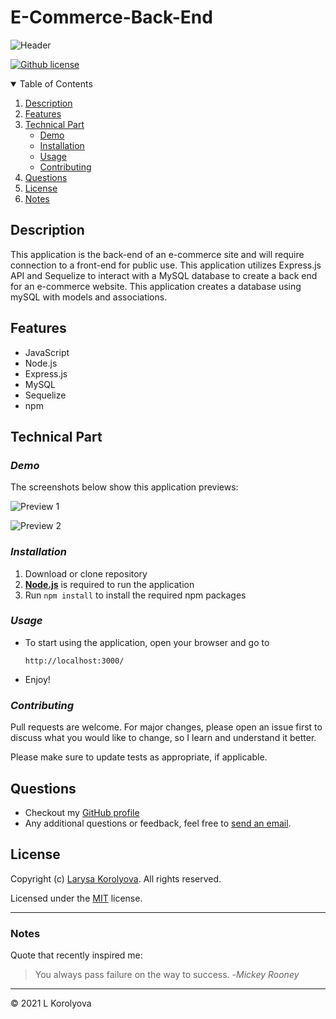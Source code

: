 # E-Commerce-Back-End

![Header](./images/banner.png)

[![Github license](https://img.shields.io/badge/license-MIT-blue.svg)](https://github.com/KorolyovaLara/E-Commerce-Back-End/blob/main/LICENSE)

<details open="closed">
  <summary>Table of Contents</summary>
  <ol>
    <li><a href="#description">Description</a></li>
    <li><a href="#features">Features</a></li>
    <li><a href="#technical-part">Technical Part</a>
        <ul>
            <li><a href="#demo">Demo</a></li>
            <li><a href="#installation">Installation</a></li>
            <li><a href="#usage">Usage</a></li>
            <li><a href="#contributing">Contributing</a></li>
        </ul>
    </li>
    <li><a href="#questions">Questions</a></li>
    <li><a href="#license">License</a></li>
    <li><a href="#notes">Notes</a></li>
  </ol>
</details>

## Description

This application is the back-end of an e-commerce site and will require connection to a front-end for public use.
This application utilizes Express.js API and Sequelize to interact with a MySQL database to create a back end for an e-commerce website.
This application creates a database using mySQL with models and associations.

## Features

- JavaScript
- Node.js
- Express.js
- MySQL
- Sequelize
- npm

## Technical Part

### _Demo_

The screenshots below show this application previews:

![Preview 1](./images/preview1.png)

![Preview 2](./images/preview2.png)

### _Installation_

1. Download or clone repository
2. [**Node.js**](https://nodejs.org/en/about/) is required to run the application
3. Run `npm install` to install the required npm packages

### _Usage_

- To start using the application, open your browser and go to

  `http://localhost:3000/`

- Enjoy!

### _Contributing_

Pull requests are welcome. For major changes, please open an issue first to discuss what you would like to change, so I learn and understand it better.

Please make sure to update tests as appropriate, if applicable.

## Questions

- Checkout my [GitHub profile](https://github.com/KorolyovaLara)
- Any additional questions or feedback, feel free to [send an email](mailto:larakorolyova@gmail.com).

## License

Copyright (c) [Larysa Korolyova](https://www.linkedin.com/in/korolyova/). All rights reserved.

Licensed under the [MIT](https://github.com/KorolyovaLara/README-Generator/blob/main/LICENSE) license.

---

### Notes

Quote that recently inspired me:

> You always pass failure on the way to success. -_Mickey Rooney_

---

© 2021 L Korolyova
